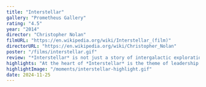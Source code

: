 ```yaml
---
title: "Interstellar"
gallery: "Prometheus Gallery"
rating: "4.5"
year: "2014"
director: "Christopher Nolan"
filmURL: "https://en.wikipedia.org/wiki/Interstellar_(film)"
directorURL: "https://en.wikipedia.org/wiki/Christopher_Nolan"
poster: "/films/interstellar.gif"
review: "*Interstellar* is not just a story of intergalactic exploration but a profound meditation on leadership, sacrifice, and the burden of revealing truths that humanity may not be ready to face. Cooper’s desperate escape from Gargantua — where every passing second robs him of decades with his family — underscores the clash between selflessness and personal sacrifice. Like *Alien: Romulus*, *Interstellar* delves into the choices that leaders make when the stakes are nothing less than humanity’s future."
highlights: "At the heart of *Interstellar* is the theme of leadership in crisis. Dr. Brand’s (Anne Hathaway) insistence on the power of love as a guiding force stands in stark contrast to the colder pragmatism of Dr. Mann (Matt Damon), who, like the antagonists in *Romulus*, represents the darker side of leadership — selfishness and manipulation disguised as necessity. In the end, *Interstellar* reminds us that leaders who endure the greatest sacrifices often stand at the intersection of hope and despair, illuminating paths forward even when it costs them everything."
highlightImage: "/moments/interstellar-highlight.gif"
date: 2024-11-25
---
```


